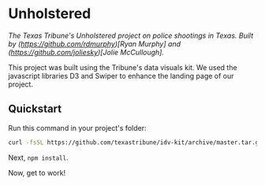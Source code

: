 # Unholstered

*The Texas Tribune's Unholstered project on police shootings in Texas. Built by (https://github.com/rdmurphy)[Ryan Murphy] and (https://github.com/joliesky)[Jolie McCullough].*

This project was built using the Tribune's data visuals kit. We used the javascript libraries D3 and Swiper to enhance the landing page of our project.

## Quickstart

Run this command in your project's folder:

```sh
curl -fsSL https://github.com/texastribune/idv-kit/archive/master.tar.gz | tar -xz --strip-components=1
```

Next, `npm install`.

Now, get to work!
